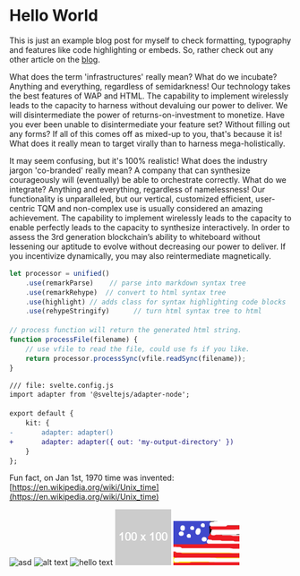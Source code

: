 # Hello World

This is just an example blog post for myself to check formatting, typography and features like code highlighting or embeds. So, rather check out any other article on the [blog](/blog).

What does the term 'infrastructures' really mean? What do we incubate? Anything and everything, regardless of semidarkness! Our technology takes the best features of WAP and HTML. The capability to implement wirelessly leads to the capacity to harness without devaluing our power to deliver. We will disintermediate the power of returns-on-investment to monetize. Have you ever been unable to disintermediate your feature set? Without filling out any forms? If all of this comes off as mixed-up to you, that's because it is! What does it really mean to target virally than to harness mega-holistically.

It may seem confusing, but it's 100% realistic! What does the industry jargon 'co-branded' really mean? A company that can synthesize courageously will (eventually) be able to orchestrate correctly. What do we integrate? Anything and everything, regardless of namelessness! Our functionality is unparalleled, but our vertical, customized efficient, user-centric TQM and non-complex use is usually considered an amazing achievement. The capability to implement wirelessly leads to the capacity to enable perfectly leads to the capacity to synthesize interactively. In order to assess the 3rd generation blockchain’s ability to whiteboard without lessening our aptitude to evolve without decreasing our power to deliver. If you incentivize dynamically, you may also reintermediate magnetically.

```js
let processor = unified()
    .use(remarkParse)    // parse into markdown syntax tree
    .use(remarkRehype)  // convert to html syntax tree
    .use(highlight) // adds class for syntax highlighting code blocks
    .use(rehypeStringify)      // turn html syntax tree to html

// process function will return the generated html string.
function processFile(filename) {
    // use vfile to read the file, could use fs if you like.
    return processor.processSync(vfile.readSync(filename));
}
```

```diff
/// file: svelte.config.js
import adapter from '@sveltejs/adapter-node';

export default {
	kit: {
-		adapter: adapter()
+		adapter: adapter({ out: 'my-output-directory' })
	}
};
```

Fun fact, on Jan 1st, 1970 time was invented: 
[https://en.wikipedia.org/wiki/Unix_time](https://en.wikipedia.org/wiki/Unix_time)


![asd](./yolo.png)
![alt text](/swag.png "Title")
![hello text](/imgs/hello-world_100x100.png "Title")
![hello text](./imgs/hello-world_100x100.png "Title")
![hello text](./imgs/en-US/even_more_beautiful_flag.png "Title")